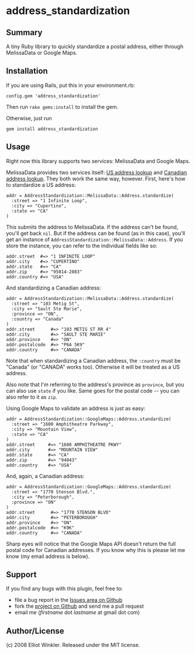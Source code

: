 # address_standardization

## Summary

A tiny Ruby library to quickly standardize a postal address, either through MelissaData or Google Maps.

## Installation

If you are using Rails, put this in your environment.rb:

    config.gem 'address_standardization'

Then run `rake gems:install` to install the gem.

Otherwise, just run

    gem install address_standardization

## Usage

Right now this library supports two services: MelissaData and Google Maps.

MelissaData provides two services itself: [US address lookup](http://www.melissadata.com/lookups/AddressVerify.asp) and [Canadian address lookup](http://www.melissadata.com/lookups/CanadianAddressVerify.asp). They both work the same way, however. First, here's how to standardize a US address:

    addr = AddressStandardization::MelissaData::Address.standardize(
      :street => "1 Infinite Loop",
      :city => "Cupertino",
      :state => "CA"
    )
  
This submits the address to MelissaData. If the address can't be found, you'll get back `nil`. But if the address can be found (as in this case), you'll get an instance of `AddressStandardization::MelissaData::Address`. If you store the instance, you can refer to the individual fields like so:

    addr.street  #=> "1 INFINITE LOOP"
    addr.city    #=> "CUPERTINO"
    addr.state   #=> "CA"
    addr.zip     #=> "95014-2083"
    addr.country #=> "USA"

And standardizing a Canadian address:

    addr = AddressStandardization::MelissaData::Address.standardize(
      :street => "103 Metig St",
      :city => "Sault Ste Marie",
      :province => "ON",
      :country => "Canada"
    )
    addr.street      #=> "103 METIG ST RR 4"
    addr.city        #=> "SAULT STE MARIE"
    addr.province    #=> "ON"
    addr.postalcode  #=> "P6A 5K9"
    addr.country     #=> "CANADA"

Note that when standardizing a Canadian address, the `:country` must be "Canada" (or "CANADA" works too). Otherwise it will be treated as a US address.

Also note that I'm referring to the address's province as `province`, but you can also use `state` if you like. Same goes for the postal code -- you can also refer to it as `zip`.

Using Google Maps to validate an address is just as easy:

    addr = AddressStandardization::GoogleMaps::Address.standardize(
      :street => "1600 Amphitheatre Parkway",
      :city => "Mountain View",
      :state => "CA"
    )
    addr.street     #=> "1600 AMPHITHEATRE PKWY"
    addr.city       #=> "MOUNTAIN VIEW"
    addr.state      #=> "CA"
    addr.zip        #=> "94043"
    addr.country    #=> "USA"
  
And, again, a Canadian address:

    addr = AddressStandardization::GoogleMaps::Address.standardize(
      :street => "1770 Stenson Blvd.",
      :city => "Peterborough",
      :province => "ON"
    )
    addr.street      #=> "1770 STENSON BLVD"
    addr.city        #=> "PETERBOROUGH"
    addr.province    #=> "ON"
    addr.postalcode  #=> "K9K"
    addr.country     #=> "CANADA"

Sharp eyes will notice that the Google Maps API doesn't return the full postal code for Canadian addresses. If you know why this is please let me know (my email address is below).

## Support

If you find any bugs with this plugin, feel free to:

* file a bug report in the [Issues area on Github](http://github.com/mcmire/address_standardization/issues)
* fork the [project on Github](http://github.com/mcmire/address_standardization) and send me a pull request
* email me (*firstname* dot *lastname* at gmail dot com)

## Author/License

(c) 2008 Elliot Winkler. Released under the MIT license.